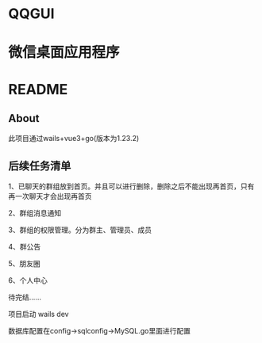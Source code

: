 # QQGUI
微信桌面应用程序
=======
# README

## About

此项目通过wails+vue3+go(版本为1.23.2)

## 后续任务清单
1、已聊天的群组放到首页。并且可以进行删除，删除之后不能出现再首页，只有再一次聊天才会出现再首页

2、群组消息通知

3、群组的权限管理。分为群主、管理员、成员

4、群公告

5、朋友圈

6、个人中心

待完结......

项目启动 wails dev

数据库配置在config->sqlconfig->MySQL.go里面进行配置



